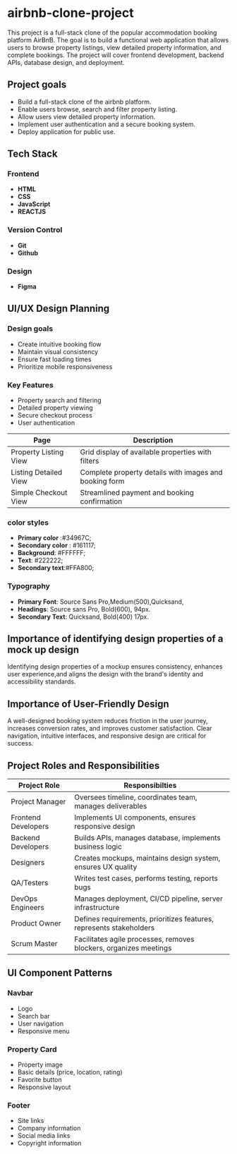 # airbnb-clone-project
This project is a full-stack clone of the popular accommodation booking platform AirBnB. The goal is to build a functional web application that allows users to browse property listings, view detailed property information, and complete bookings. The project will cover frontend development, backend APIs, database design, and deployment.
## Project goals
- Build a full-stack clone of the airbnb platform.
- Enable users browse, search and filter property listing.
- Allow users view detailed property information.
- Implement user authentication and a secure booking system.
- Deploy application for public use.
## Tech Stack
### Frontend
- **HTML**
- **CSS**
- **JavaScript**
- **REACTJS**

### Version Control
- **Git**
- **Github**

### Design
- **Figma**

## UI/UX Design Planning
### Design goals
- Create intuitive booking flow
- Maintain visual consistency
- Ensure fast loading times
- Prioritize mobile responsiveness
### Key Features
- Property search and filtering
- Detailed property viewing
- Secure checkout process
- User authentication

| Page                     | Description
|--------------------------|------------------------------------------------
| Property Listing View | Grid display of available properties with filters|
|Listing Detailed View	| Complete property details with images and booking form|
|Simple Checkout View	|Streamlined payment and booking confirmation|

### color styles
- **Primary color** :#34967C;
- **Secondary color** : #161117;
- **Background**: #FFFFFF;
- **Text**: #222222;
- **Secondary text**:#FFA800;

### Typography
  - **Primary Font**: Source Sans Pro,Medium(500),Quicksand,
  - **Headings**: Source sans Pro, Bold(600), 94px.
  - **Secondary Text**: Quicksand, Bold(400) 17px.
## Importance of identifying design properties of a mock up design
Identifying design properties of a mockup ensures consistency, enhances user experience,and aligns the design with the brand's identity and accessibility standards.

## Importance of User-Friendly Design
A well-designed booking system reduces friction in the user journey, increases conversion rates, and improves customer satisfaction. Clear navigation, intuitive interfaces, and responsive design are critical for success.

## Project Roles and Responsibilities
|Project Role | Responsibilties
|-------------------|------------------------------------
|Project Manager	|Oversees timeline, coordinates team, manages deliverables
|Frontend Developers	|Implements UI components, ensures responsive design
|Backend Developers	|Builds APIs, manages database, implements business logic
|Designers	|Creates mockups, maintains design system, ensures UX quality
|QA/Testers	|Writes test cases, performs testing, reports bugs
|DevOps Engineers	|Manages deployment, CI/CD pipeline, server infrastructure
|Product Owner	|Defines requirements, prioritizes features, represents stakeholders
|Scrum Master	|Facilitates agile processes, removes blockers, organizes meetings

## UI Component Patterns ##
### Navbar
- Logo
- Search bar
- User navigation
- Responsive menu

### Property Card
- Property image
- Basic details (price, location, rating)
- Favorite button
- Responsive layout
### Footer
- Site links
- Company information
- Social media links
- Copyright information




